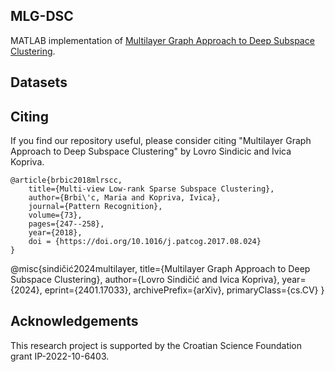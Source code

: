 ## MLG-DSC


MATLAB implementation of [Multilayer Graph Approach to Deep Subspace Clustering](https://arxiv.org/abs/2401.17033).

## Datasets



## Citing

If you find our repository useful, please consider citing "Multilayer Graph Approach to Deep Subspace Clustering" by Lovro Sindicic and Ivica Kopriva.

    @article{brbic2018mlrscc,
        title={Multi-view Low-rank Sparse Subspace Clustering},
        author={Brbi\'c, Maria and Kopriva, Ivica},
        journal={Pattern Recognition},
        volume={73},
        pages={247--258},
        year={2018},
        doi = {https://doi.org/10.1016/j.patcog.2017.08.024}
    }
    
   @misc{sindičić2024multilayer,
      title={Multilayer Graph Approach to Deep Subspace Clustering}, 
      author={Lovro Sindičić and Ivica Kopriva},
      year={2024},
      eprint={2401.17033},
      archivePrefix={arXiv},
      primaryClass={cs.CV}
}

## Acknowledgements

This research project is supported by the Croatian Science Foundation grant IP-2022-10-6403.
